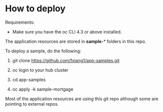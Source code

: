 # How to deploy

Requirements:
- Make sure you have the oc CLI 4.3 or above installed.

The application resources are stored in **sample-*** folders in this repo.

To deploy a sample, do the following:

1. git clone https://github.com/fxiang1/app-samples.git

2. oc login to your hub cluster

3. cd app-samples

4. oc apply -k sample-mortgage

Most of the application resources are using this git repo although some are pointing to external repos.
